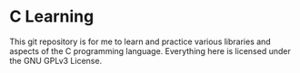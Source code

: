 # C Learning

This git repository is for me to learn and practice various libraries and aspects of the C programming language. Everything here is licensed under the GNU GPLv3 License.
